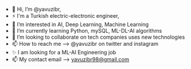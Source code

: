 - 👋 Hi, I’m @yavuzibr,
- ⚡ I'm a Turkish electric-electronic engineer,
- 👀 I’m interested in AI, Deep Learning, Machine Learning
- 🌱 I’m currently learning Python, mySQL, ML-DL-AI algorithms
- 💞️ I’m looking to collaborate on tech companies uses new technologies
- 📫 How to reach me --> @yavuzibr on twitter and instagram
- ✨ I am looking for a ML-AI Engineering job 
- 📫 My contact email --> yavuzibr98@gmail.com
<!---
yavuzibr/yavuzibr is a ✨ special ✨ repository because its `README.md` (this file) appears on your GitHub profile.
You can click the Preview link to take a look at your changes.
--->
